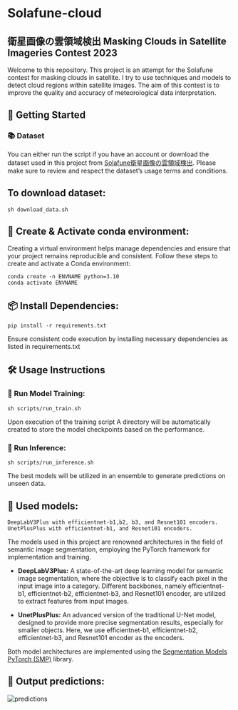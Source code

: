 # Solafune-cloud
## 衛星画像の雲領域検出 Masking Clouds in Satellite Imageries Contest 2023

Welcome to this repository. This project is an attempt for the Solafune contest for masking clouds in satellite. I try to use techniques and models to detect cloud regions within satellite images. The aim of this contest is to improve the quality and accuracy of meteorological data interpretation.

## 🚀 Getting Started

### 📚 Dataset 
You can either run the script if you have an account or download the dataset used in this project from [Solafune衛星画像の雲領域検出](https://solafune.com/ja/competitions/65571524-39b0-4972-9001-ba6b61d6b20f?menu=data&tab=&modal=%22%22). Please make sure to review and respect the dataset’s usage terms and conditions.

## To download dataset:
```
sh download_data.sh
```

## 🐍 Create & Activate conda environment:
Creating a virtual environment helps manage dependencies and ensure that your project remains reproducible and consistent. Follow these steps to create and activate a Conda environment:
```shell
conda create -n ENVNAME python=3.10 
conda activate ENVNAME
```

## 📦 Install Dependencies:
```
pip install -r requirements.txt
```
Ensure consistent code execution by installing necessary dependencies as listed in requirements.txt

## 🛠 Usage Instructions
### 🚄 Run Model Training:

```
sh scripts/run_train.sh
```
Upon execution of the training script A directory will be automatically created to store the model checkpoints
based on the performance.
### 🧠 Run Inference:
```
sh scripts/run_inference.sh
```
The best models will be utilized in an ensemble to generate predictions on unseen data.
## 🤖 Used models:
```
DeepLabV3Plus with efficientnet-b1,b2, b3, and Resnet101 encoders.
UnetPlusPlus with efficientnet-b1, and Resnet101 encoders.
```

The models used in this project are renowned architectures in the field of semantic image segmentation, employing the PyTorch framework for implementation and training. 

- **DeepLabV3Plus:** A state-of-the-art deep learning model for semantic image segmentation, where the objective is to classify each pixel in the input image into a category. Different backbones, namely efficientnet-b1, efficientnet-b2, efficientnet-b3, and Resnet101 encoder, are utilized to extract features from input images.

- **UnetPlusPlus:** An advanced version of the traditional U-Net model, designed to provide more precise segmentation results, especially for smaller objects. Here, we use efficientnet-b1, efficientnet-b2, efficientnet-b3, and Resnet101 encoder as the encoders.

Both model architectures are implemented using the [Segmentation Models PyTorch (SMP)](https://pypi.org/project/segmentation-models-pytorch/) library.

## 🤖 Output predictions:

![predictions](https://github.com/hussainsan/solafune-cloud/blob/8d7b8ea8414e86522c4acbecfc8e81ebf1672fdc/predictions_masks.png)
